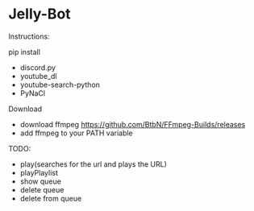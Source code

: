 # Jelly-Bot
Instructions:

pip install
 - discord.py
 - youtube_dl
 - youtube-search-python
 - PyNaCl

Download
 - download ffmpeg https://github.com/BtbN/FFmpeg-Builds/releases
 - add ffmpeg to your PATH variable

TODO:
 - play(searches for the url and plays the URL)
 - playPlaylist
 - show queue
 - delete queue
 - delete from queue
 
